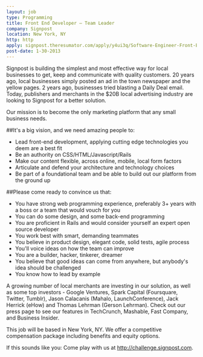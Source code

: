 ```yaml
---
layout: job
type: Programming
title: Front End Developer – Team Leader
company: Signpost
location: New York, NY 
http: http
apply: signpost.theresumator.com/apply/y4ui3q/Software-Engineer-Front-End-Developer-Team-Leader.html?source=WorkCreative.net
post-date: 1-30-2013
---
```

Signpost is building the simplest and most effective way for local businesses to get, keep and communicate with quality customers. 20 years ago, local businesses simply posted an ad in the town newspaper and the yellow pages. 2 years ago, businesses tried blasting a Daily Deal email. Today, publishers and merchants in the $20B local advertising industry are looking to Signpost for a better solution.

Our mission is to become the only marketing platform that any small business needs.

##It's a big vision, and we need amazing people to:

* Lead front-end development, applying cutting edge technologies you deem are a best fit
* Be an authority on CSS/HTML/Javascript/Rails
* Make our content flexible, across online, mobile, local form factors
* Articulate and defend your architecture and technology choices
* Be part of a foundational team and be able to build out our platform from the ground up

##Please come ready to convince us that:

* You have strong web programming experience, preferably 3+ years with a boss or a team that would vouch for you
* You can do some design, and some back-end programming
* You are proficient in Rails and would consider yourself an expert open source developer
* You work best with smart, demanding teammates
* You believe in product design, elegant code, solid tests, agile process
* You'll voice ideas on how the team can improve
* You are a builder, hacker, tinkerer, dreamer
* You believe that good ideas can come from anywhere, but anybody's idea should be challenged
* You know how to lead by example

A growing number of local merchants are investing in our solution, as well as some top investors - Google Ventures, Spark Capital (Foursquare, Twitter, Tumblr), Jason Calacanis (Mahalo, LaunchConference), Jack Herrick (eHow) and Thomas Lehrman (Gerson Lehrman). Check out our press page to see our features in TechCrunch, Mashable, Fast Company, and Business Insider.

This job will be based in New York, NY. We offer a competitive compensation package including benefits and equity options.

If this sounds like you:
Come play with us at <http://challenge.signpost.com>.